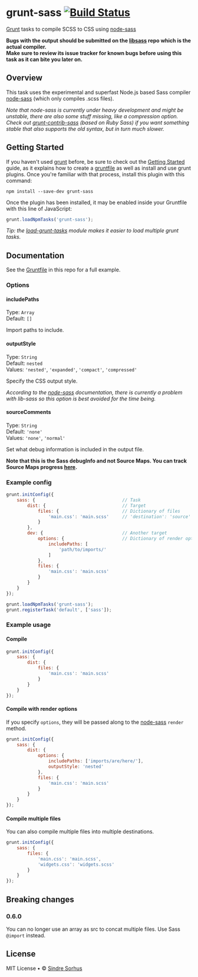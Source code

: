 # grunt-sass [![Build Status](https://secure.travis-ci.org/sindresorhus/grunt-sass.png?branch=master)](http://travis-ci.org/sindresorhus/grunt-sass)

[Grunt][grunt] tasks to compile SCSS to CSS using [node-sass](https://github.com/andrew/node-sass)

**Bugs with the output should be submitted on the [libsass](https://github.com/hcatlin/libsass) repo which is the actual compiler.  
Make sure to review its issue tracker for known bugs before using this task as it can bite you later on.**


## Overview

This task uses the experimental and superfast Node.js based Sass compiler [node-sass](https://github.com/andrew/node-sass) (which only compiles .scss files).

*Note that node-sass is currently under heavy development and might be unstable, there are also some stuff missing, like a compression option. Check out [grunt-contrib-sass](https://github.com/gruntjs/grunt-contrib-sass) (based on Ruby Sass) if you want something stable that also supports the old syntax, but in turn much slower.*


## Getting Started

If you haven't used [grunt][] before, be sure to check out the [Getting Started][] guide, as it explains how to create a [gruntfile][Getting Started] as well as install and use grunt plugins. Once you're familiar with that process, install this plugin with this command:

```shell
npm install --save-dev grunt-sass
```

Once the plugin has been installed, it may be enabled inside your Gruntfile with this line of JavaScript:

```js
grunt.loadNpmTasks('grunt-sass');
```

*Tip: the [load-grunt-tasks](https://github.com/sindresorhus/load-grunt-tasks) module makes it easier to load multiple grunt tasks.*

[grunt]: http://gruntjs.com
[Getting Started]: https://github.com/gruntjs/grunt/wiki/Getting-started


## Documentation

See the [Gruntfile](https://github.com/sindresorhus/grunt-sass/blob/master/Gruntfile.js) in this repo for a full example.


### Options

#### includePaths

Type: `Array`  
Default: `[]`

Import paths to include.


#### outputStyle

Type: `String`  
Default: `nested`  
Values: `'nested'`, `'expanded'`, `'compact'`, `'compressed'`

Specify the CSS output style.

*According to the [node-sass](https://github.com/andrew/node-sass) documentation, there is currently a problem with lib-sass so this option is best avoided for the time being.*


#### sourceComments

Type: `String`  
Default: `'none'`  
Values: `'none'`, `'normal'`

Set what debug information is included in the output file.

**Note that this is the Sass debugInfo and not Source Maps. You can track Source Maps progress [here](https://github.com/hcatlin/libsass/issues/122).**


### Example config

```javascript
grunt.initConfig({
	sass: {									// Task
		dist: {								// Target
			files: {						// Dictionary of files
				'main.css': 'main.scss'		// 'destination': 'source'
			}
		},
		dev: {								// Another target
			options: {						// Dictionary of render options
				includePaths: [
					'path/to/imports/'
				]
			},
			files: {
				'main.css': 'main.scss'
			}
		}
	}
});

grunt.loadNpmTasks('grunt-sass');
grunt.registerTask('default', ['sass']);
```


### Example usage


#### Compile

```javascript
grunt.initConfig({
	sass: {
		dist: {
			files: {
				'main.css': 'main.scss'
			}
		}
	}
});
```


#### Compile with render options

If you specify `options`, they will be passed along to the [node-sass](https://github.com/andrew/node-sass) `render` method.

```javascript
grunt.initConfig({
	sass: {
		dist: {
			options: {
				includePaths: ['imports/are/here/'],
				outputStyle: 'nested'
			},
			files: {
				'main.css': 'main.scss'
			}
		}
	}
});
```


#### Compile multiple files

You can also compile multiple files into multiple destinations.

```javascript
grunt.initConfig({
	sass: {
		files: {
			'main.css': 'main.scss',
			'widgets.css': 'widgets.scss'
		}
	}
});
```


## Breaking changes

### 0.6.0

You can no longer use an array as src to concat multiple files. Use Sass `@import` instead.


## License

MIT License • © [Sindre Sorhus](http://sindresorhus.com)
